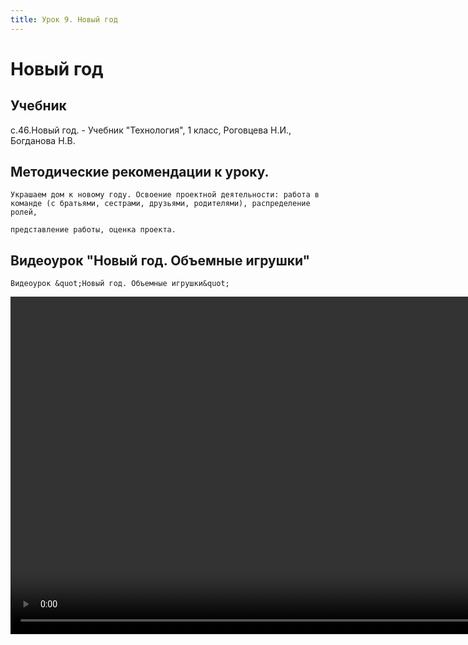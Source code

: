 ```yaml
---
title: Урок 9. Новый год
---
```


# Новый год

## Учебник

с.46.Новый год. - Учебник "Технология", 1 класс, Роговцева Н.И., Богданова Н.В.

## Методические рекомендации к уроку.

<p>
	Украшаем дом к новому году. Освоение проектной деятельности: работа в команде (с братьями, сестрами, друзьями, родителями), распределение ролей,
</p>
<p>
	представление работы, оценка проекта.
</p>

## Видеоурок "Новый год. Объемные игрушки"

<p>
	Видеоурок &quot;Новый год. Объемные игрушки&quot;
</p>


<video width="960" height="540" controls>
  <source src="https://vod-progressive.akamaized.net/exp=1667466139~acl=%2Fvimeo-prod-skyfire-std-us%2F01%2F235%2F15%2F376177471%2F1569524570.mp4~hmac=a93c6373053391b1619983987814f183ef644e67528debd9c64ba9af1b61e245/vimeo-prod-skyfire-std-us/01/235/15/376177471/1569524570.mp4" type="video/mp4">
Your browser does not support the video tag.
</video>
